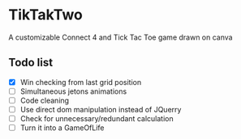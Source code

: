 # TikTakTwo

A customizable Connect 4 and Tick Tac Toe game drawn on canva

## Todo list

- [x] Win checking from last grid position
- [ ] Simultaneous jetons animations
- [ ] Code cleaning
- [ ] Use direct dom manipulation instead of JQuerry
- [ ] Check for unnecessary/redundant calculation
- [ ] Turn it into a GameOfLife
